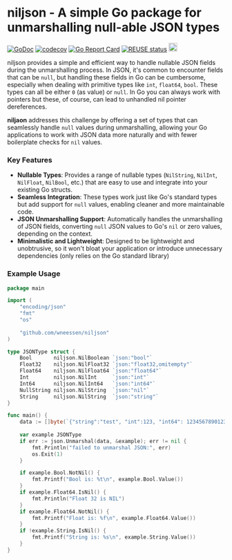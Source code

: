 <!--
SPDX-FileCopyrightText: 2024 Winni Neessen <wn@neessen.dev>

SPDX-License-Identifier: CC0-1.0
-->

# niljson - A simple Go package for unmarshalling null-able JSON types

[![GoDoc](https://godoc.org/github.com/wneessen/niljson?status.svg)](https://pkg.go.dev/github.com/wneessen/niljson)
[![codecov](https://codecov.io/gh/wneessen/niljson/branch/main/graph/badge.svg?token=W4QI1RMR4L)](https://codecov.io/gh/wneessen/niljson)
[![Go Report Card](https://goreportcard.com/badge/github.com/wneessen/niljson)](https://goreportcard.com/report/github.com/wneessen/niljson)
[![REUSE status](https://api.reuse.software/badge/github.com/wneessen/niljson)](https://api.reuse.software/info/github.com/wneessen/niljson)
<a href="https://ko-fi.com/D1D24V9IX"><img src="https://uploads-ssl.webflow.com/5c14e387dab576fe667689cf/5cbed8a4ae2b88347c06c923_BuyMeACoffee_blue.png" height="20" alt="buy ma a coffee"></a>

niljson provides a simple and efficient way to handle nullable JSON fields during the unmarshalling process. 
In JSON, it's common to encounter fields that can be `null`, but handling these fields in Go can be cumbersome, 
especially when dealing with primitive types like `int`, `float64`, `bool`. These types can all be either `0` (as value)
or `null`. In Go you can always work with pointers but these, of course, can lead to unhandled nil pointer dereferences.

**niljaon** addresses this challenge by offering a set of types that can seamlessly handle `null` values during 
unmarshalling, allowing your Go applications to work with JSON data more naturally and with fewer boilerplate 
checks for `nil` values.

### Key Features

- **Nullable Types**: Provides a range of nullable types (`NilString`, `NilInt`, `NilFloat`, `NilBool`, etc.) that 
  are easy to use and integrate into your existing Go structs.
- **Seamless Integration**: These types work just like Go's standard types but add support for `null` values, 
  enabling cleaner and more maintainable code.
- **JSON Unmarshalling Support**: Automatically handles the unmarshalling of JSON fields, converting `null` JSON 
  values to Go's `nil` or zero values, depending on the context.
- **Minimalistic and Lightweight**: Designed to be lightweight and unobtrusive, so it won't bloat your application 
  or introduce unnecessary dependencies (only relies on the Go standard library)

### Example Usage

```go
package main

import (
    "encoding/json"
    "fmt"
    "os"
    
    "github.com/wneessen/niljson"
)

type JSONType struct {
    Bool       niljson.NilBoolean `json:"bool"`
    Float32    niljson.NilFloat32 `json:"float32,omitempty"`
    Float64    niljson.NilFloat64 `json:"float64"`
    Int        niljson.NilInt     `json:"int"`
    Int64      niljson.NilInt64   `json:"int64"`
    NullString niljson.NilString  `json:"nil"`
    String     niljson.NilString  `json:"string"`
}

func main() {
    data := []byte(`{"string":"test", "int":123, "int64": 12345678901234, "float64":0, "nil":null, "bool":true}`)
    
    var example JSONType
    if err := json.Unmarshal(data, &example); err != nil {
        fmt.Println("failed to unmarshal JSON:", err)
        os.Exit(1)
    }

    if example.Bool.NotNil() {
        fmt.Printf("Bool is: %t\n", example.Bool.Value())
    }
	if example.Float64.IsNil() {
		fmt.Println("Float 32 is NIL")
	}
	if example.Float64.NotNil() {
		fmt.Printf("Float is: %f\n", example.Float64.Value())
	}
    if !example.String.IsNil() {
        fmt.Printf("String is: %s\n", example.String.Value())
    }
}
```
